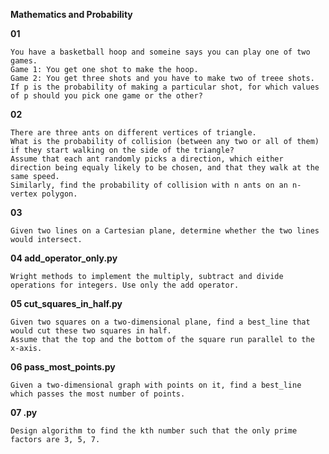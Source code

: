 

**Mathematics and Probability**


**01**

    You have a basketball hoop and someine says you can play one of two games.
    Game 1: You get one shot to make the hoop.
    Game 2: You get three shots and you have to make two of treee shots.
    If p is the probability of making a particular shot, for which values of p should you pick one game or the other?


**02**

    There are three ants on different vertices of triangle.
    What is the probability of collision (between any two or all of them) if they start walking on the side of the triangle?
    Assume that each ant randomly picks a direction, which either direction being equaly likely to be chosen, and that they walk at the same speed.
    Similarly, find the probability of collision with n ants on an n-vertex polygon.


**03**

    Given two lines on a Cartesian plane, determine whether the two lines would intersect.


**04 add_operator_only.py**

    Wright methods to implement the multiply, subtract and divide operations for integers. Use only the add operator.


**05 cut_squares_in_half.py**
    
    Given two squares on a two-dimensional plane, find a best_line that would cut these two squares in half.
    Assume that the top and the bottom of the square run parallel to the x-axis.  


**06 pass_most_points.py**

    Given a two-dimensional graph with points on it, find a best_line which passes the most number of points.


**07 .py**

    Design algorithm to find the kth number such that the only prime factors are 3, 5, 7.

